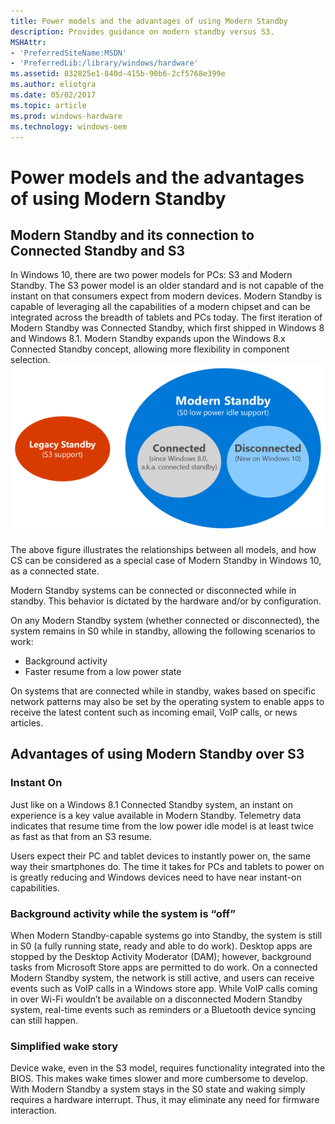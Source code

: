 ```yaml
---
title: Power models and the advantages of using Modern Standby
description: Provides guidance on modern standby versus S3.
MSHAttr:
- 'PreferredSiteName:MSDN'
- 'PreferredLib:/library/windows/hardware'
ms.assetid: 832825e1-840d-415b-90b6-2cf5768e399e
ms.author: eliotgra
ms.date: 05/02/2017
ms.topic: article
ms.prod: windows-hardware
ms.technology: windows-oem
---
```


# Power models and the advantages of using Modern Standby


## Modern Standby and its connection to Connected Standby and S3


In Windows 10, there are two power models for PCs: S3 and Modern Standby. The S3 power model is an older standard and is not capable of the instant on that consumers expect from modern devices. Modern Standby is capable of leveraging all the capabilities of a modern chipset and can be integrated across the breadth of tablets and PCs today. The first iteration of Modern Standby was Connected Standby, which first shipped in Windows 8 and Windows 8.1. Modern Standby expands upon the Windows 8.x Connected Standby concept, allowing more flexibility in component selection.![figure 2: the legacy and modern standby models.](../images/modern-standby.png)

The above figure illustrates the relationships between all models, and how CS can be considered as a special case of Modern Standby in Windows 10, as a connected state.

Modern Standby systems can be connected or disconnected while in standby. This behavior is dictated by the hardware and/or by configuration.

On any Modern Standby system (whether connected or disconnected), the system remains in S0 while in standby, allowing the following scenarios to work:

-   Background activity
-   Faster resume from a low power state

On systems that are connected while in standby, wakes based on specific network patterns may also be set by the operating system to enable apps to receive the latest content such as incoming email, VoIP calls, or news articles.

## Advantages of using Modern Standby over S3


### Instant On

Just like on a Windows 8.1 Connected Standby system, an instant on experience is a key value available in Modern Standby. Telemetry data indicates that resume time from the low power idle model is at least twice as fast as that from an S3 resume.

Users expect their PC and tablet devices to instantly power on, the same way their smartphones do. The time it takes for PCs and tablets to power on is greatly reducing and Windows devices need to have near instant-on capabilities.

### <a href="" id="background-activity-while-the-system-is--off-"></a>Background activity while the system is “off”

When Modern Standby-capable systems go into Standby, the system is still in S0 (a fully running state, ready and able to do work). Desktop apps are stopped by the Desktop Activity Moderator (DAM); however, background tasks from Microsoft Store apps are permitted to do work. On a connected Modern Standby system, the network is still active, and users can receive events such as VoIP calls in a Windows store app. While VoIP calls coming in over Wi-Fi wouldn’t be available on a disconnected Modern Standby system, real-time events such as reminders or a Bluetooth device syncing can still happen.

### Simplified wake story

Device wake, even in the S3 model, requires functionality integrated into the BIOS. This makes wake times slower and more cumbersome to develop. With Modern Standby a system stays in the S0 state and waking simply requires a hardware interrupt. Thus, it may eliminate any need for firmware interaction.

 

 






